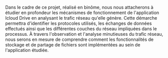 Dans le cadre de ce projet, réalisé en binôme, nous nous attacherons à étudier en profondeur les mécanismes de fonctionnement de l'application Icloud Drive en analysant le trafic réseau qu'elle génère. Cette démarche permettra d'identifier les protocoles utilisés, les échanges de données effectués ainsi que les différentes couches du réseau impliquées dans le processus. À travers l'observation et l'analyse minutieuses du trafic réseau, nous serons en mesure de comprendre comment les fonctionnalités de stockage et de partage de fichiers sont implémentées au sein de l'application étudiée.

